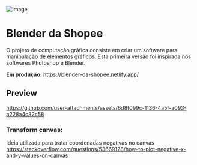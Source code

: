 ![image](https://github.com/user-attachments/assets/a6b6cc97-48b4-41ee-aa10-60a9f24e3e46)

# Blender da Shopee

O projeto de computação gráfica consiste em criar um software para manipulação de elementos gráficos. Esta primeira versão foi inspirada nos softwares Photoshop e Blender.

**Em produção:** https://blender-da-shopee.netlify.app/

## Preview

https://github.com/user-attachments/assets/6d8f099c-1136-4a5f-a093-a228a4c32c58

### Transform canvas:

Ideia utilizada para tratar coordenadas negativas no canvas
https://stackoverflow.com/questions/53669128/how-to-plot-negative-x-and-y-values-on-canvas

